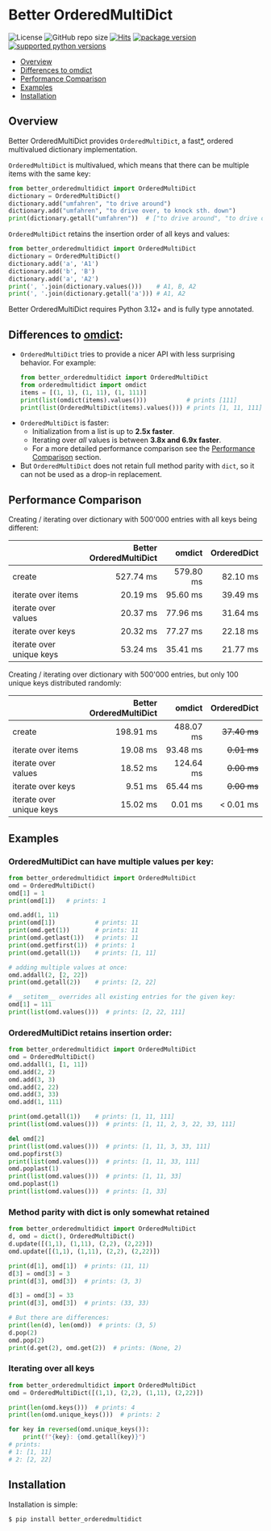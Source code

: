 # Better OrderedMultiDict

![License](https://img.shields.io/github/license/JoachimCoenen/Better-OrderedMultiDict)
![GitHub repo size](https://img.shields.io/github/repo-size/JoachimCoenen/Better-OrderedMultiDict?color=0072FF)
[![Hits](https://hits.seeyoufarm.com/api/count/incr/badge.svg?url=https%3A%2F%2Fgithub.com%2FJoachimCoenen%2FBetter-OrderedMultiDict&count_bg=%230072FF&title_bg=%23555555&icon=&icon_color=%23E7E7E7&title=hits&edge_flat=false)](https://hits.seeyoufarm.com)
[![package version](https://badge.fury.io/py/better_orderedmultidict.svg)](https://pypi.python.org/pypi/better_orderedmultidict)
[![supported python versions](https://img.shields.io/pypi/pyversions/better_orderedmultidict.svg)](https://pypi.python.org/pypi/better_orderedmultidict)
  <!-- <a href="https://pypi.python.org/pypi/better_orderedmultidict"><img src="https://badge.fury.io/py/better_orderedmultidict.svg"></a> -->
  <!-- <img src="https://img.shields.io/pypi/l/better_orderedmultidict.svg"> -->
  <!--<a href="https://pypi.python.org/pypi/better_orderedmultidict"><img src="https://img.shields.io/pypi/pyversions/better_orderedmultidict.svg"></a>-->

<!-- TOC -->
  * [Overview](#overview)
  * [Differences to omdict](#differences-to-omdict)
  * [Performance Comparison](#performance-comparison)
  * [Examples](#examples)
  * [Installation](#installation)
<!-- TOC -->

## Overview

Better OrderedMultiDict provides `OrderedMultiDict`, a fast[*](#performance-comparison), ordered multivalued dictionary implementation.

`OrderedMultiDict` is multivalued, which means that there can be multiple items with the same key:  
```python
from better_orderedmultidict import OrderedMultiDict
dictionary = OrderedMultiDict()
dictionary.add("umfahren", "to drive around")
dictionary.add("umfahren", "to drive over, to knock sth. down")
print(dictionary.getall("umfahren"))  # ["to drive around", "to drive over, to knock sth. down"]
```

`OrderedMultiDict` retains the insertion order of all keys and values:
```python
from better_orderedmultidict import OrderedMultiDict
dictionary = OrderedMultiDict()
dictionary.add('a', 'A1')
dictionary.add('b', 'B')
dictionary.add('a', 'A2')
print(', '.join(dictionary.values()))    # A1, B, A2
print(', '.join(dictionary.getall('a'))) # A1, A2
```

Better OrderedMultiDict requires Python 3.12+ and is fully type annotated.

## Differences to [omdict](https://github.com/gruns/orderedmultidict):
  * `OrderedMultiDict` tries to provide a nicer API with less surprising behavior. For example:  
    ```python
    from better_orderedmultidict import OrderedMultiDict
    from orderedmultidict import omdict
    items = [(1, 1), (1, 11), (1, 111)]
    print(list(omdict(items).values()))           # prints [111]
    print(list(OrderedMultiDict(items).values())) # prints [1, 11, 111]
    ```
  * `OrderedMultiDict` is faster:  
    * Initialization from a list is up to **2.5x faster**.  
    * Iterating over _all_ values is between **3.8x and 6.9x faster**. 
    * For a more detailed performance comparison see the [Performance Comparison](#performance-comparison) section.
  * But `OrderedMultiDict` does not retain full method parity with `dict`, so it can not be used as a drop-in replacement.



## Performance Comparison
Creating / iterating over dictionary with 500'000 entries with all keys being different:

|                          | Better <br/>OrderedMultiDict |    omdict | OrderedDict |
|--------------------------|-----------------------------:|----------:|------------:|
| create                   |                    527.74 ms | 579.80 ms |    82.10 ms |
| iterate over items       |                     20.19 ms |  95.60 ms |    39.49 ms |
| iterate over values      |                     20.37 ms |  77.96 ms |    31.64 ms |
| iterate over keys        |                     20.32 ms |  77.27 ms |    22.18 ms |
| iterate over unique keys |                     53.24 ms |  35.41 ms |    21.77 ms |


Creating / iterating over dictionary with 500'000 entries, but only 100 unique keys distributed randomly:

|                          | Better <br/>OrderedMultiDict |    omdict |  OrderedDict |
|--------------------------|-----------------------------:|----------:|-------------:|
| create                   |                    198.91 ms | 488.07 ms | ~~37.40 ms~~ |
| iterate over items       |                     19.08 ms |  93.48 ms |  ~~0.01 ms~~ |
| iterate over values      |                     18.52 ms | 124.64 ms |  ~~0.00 ms~~ |
| iterate over keys        |                      9.51 ms |  65.44 ms |  ~~0.00 ms~~ |
| iterate over unique keys |                     15.02 ms |   0.01 ms |    < 0.01 ms |

## Examples

### OrderedMultiDict can have multiple values per key:

```python
from better_orderedmultidict import OrderedMultiDict
omd = OrderedMultiDict()
omd[1] = 1
print(omd[1])   # prints: 1

omd.add(1, 11)
print(omd[1])           # prints: 11
print(omd.get(1))       # prints: 11
print(omd.getlast(1))   # prints: 11
print(omd.getfirst(1))  # prints: 1
print(omd.getall(1))    # prints: [1, 11]

# adding multiple values at once:
omd.addall(2, [2, 22])
print(omd.getall(2))    # prints: [2, 22]

# __setitem__ overrides all existing entries for the given key:
omd[1] = 111
print(list(omd.values()))  # prints: [2, 22, 111]
```

### OrderedMultiDict retains insertion order:

```python
from better_orderedmultidict import OrderedMultiDict
omd = OrderedMultiDict()
omd.addall(1, [1, 11])
omd.add(2, 2)
omd.add(3, 3)
omd.add(2, 22)
omd.add(3, 33)
omd.add(1, 111)

print(omd.getall(1))    # prints: [1, 11, 111]
print(list(omd.values()))  # prints: [1, 11, 2, 3, 22, 33, 111]

del omd[2]
print(list(omd.values()))  # prints: [1, 11, 3, 33, 111]
omd.popfirst(3)
print(list(omd.values()))  # prints: [1, 11, 33, 111]
omd.poplast(1)
print(list(omd.values()))  # prints: [1, 11, 33]
omd.poplast(1)
print(list(omd.values()))  # prints: [1, 33]
```

### Method parity with dict is only somewhat retained

```python
from better_orderedmultidict import OrderedMultiDict
d, omd = dict(), OrderedMultiDict()
d.update([(1,1), (1,11), (2,2), (2,22)])
omd.update([(1,1), (1,11), (2,2), (2,22)])

print(d[1], omd[1])  # prints: (11, 11)
d[3] = omd[3] = 3
print(d[3], omd[3])  # prints: (3, 3)

d[3] = omd[3] = 33
print(d[3], omd[3])  # prints: (33, 33)

# But there are differences:
print(len(d), len(omd))  # prints: (3, 5)
d.pop(2)
omd.pop(2)
print(d.get(2), omd.get(2))  # prints: (None, 2)
```

### Iterating over all keys

```python
from better_orderedmultidict import OrderedMultiDict
omd = OrderedMultiDict([(1,1), (2,2), (1,11), (2,22)])

print(len(omd.keys()))  # prints: 4
print(len(omd.unique_keys()))  # prints: 2

for key in reversed(omd.unique_keys()):
    print(f"{key}: {omd.getall(key)}")
# prints:
# 1: [1, 11]
# 2: [2, 22]
```


## Installation

Installation is simple:

```
$ pip install better_orderedmultidict
```